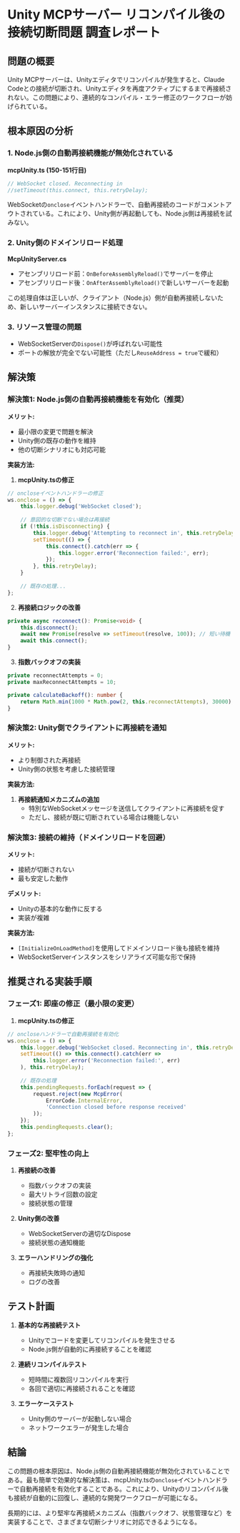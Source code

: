 # Unity MCPサーバー リコンパイル後の接続切断問題 調査レポート

## 問題の概要

Unity MCPサーバーは、Unityエディタでリコンパイルが発生すると、Claude Codeとの接続が切断され、Unityエディタを再度アクティブにするまで再接続されない。この問題により、連続的なコンパイル・エラー修正のワークフローが妨げられている。

## 根本原因の分析

### 1. Node.js側の自動再接続機能が無効化されている

**mcpUnity.ts (150-151行目)**
```typescript
// WebSocket closed. Reconnecting in
//setTimeout(this.connect, this.retryDelay);
```

WebSocketの`onclose`イベントハンドラーで、自動再接続のコードがコメントアウトされている。これにより、Unity側が再起動しても、Node.js側は再接続を試みない。

### 2. Unity側のドメインリロード処理

**McpUnityServer.cs**
- アセンブリリロード前：`OnBeforeAssemblyReload()`でサーバーを停止
- アセンブリリロード後：`OnAfterAssemblyReload()`で新しいサーバーを起動

この処理自体は正しいが、クライアント（Node.js）側が自動再接続しないため、新しいサーバーインスタンスに接続できない。

### 3. リソース管理の問題

- WebSocketServerの`Dispose()`が呼ばれない可能性
- ポートの解放が完全でない可能性（ただし`ReuseAddress = true`で緩和）

## 解決策

### 解決策1: Node.js側の自動再接続機能を有効化（推奨）

**メリット:**
- 最小限の変更で問題を解決
- Unity側の既存の動作を維持
- 他の切断シナリオにも対応可能

**実装方法:**

1. **mcpUnity.tsの修正**
```typescript
// oncloseイベントハンドラーの修正
ws.onclose = () => {
    this.logger.debug('WebSocket closed');
    
    // 意図的な切断でない場合は再接続
    if (!this.isDisconnecting) {
        this.logger.debug('Attempting to reconnect in', this.retryDelay, 'ms');
        setTimeout(() => {
            this.connect().catch(err => {
                this.logger.error('Reconnection failed:', err);
            });
        }, this.retryDelay);
    }
    
    // 既存の処理...
};
```

2. **再接続ロジックの改善**
```typescript
private async reconnect(): Promise<void> {
    this.disconnect();
    await new Promise(resolve => setTimeout(resolve, 100)); // 短い待機
    await this.connect();
}
```

3. **指数バックオフの実装**
```typescript
private reconnectAttempts = 0;
private maxReconnectAttempts = 10;

private calculateBackoff(): number {
    return Math.min(1000 * Math.pow(2, this.reconnectAttempts), 30000);
}
```

### 解決策2: Unity側でクライアントに再接続を通知

**メリット:**
- より制御された再接続
- Unity側の状態を考慮した接続管理

**実装方法:**

1. **再接続通知メカニズムの追加**
   - 特別なWebSocketメッセージを送信してクライアントに再接続を促す
   - ただし、接続が既に切断されている場合は機能しない

### 解決策3: 接続の維持（ドメインリロードを回避）

**メリット:**
- 接続が切断されない
- 最も安定した動作

**デメリット:**
- Unityの基本的な動作に反する
- 実装が複雑

**実装方法:**
- `[InitializeOnLoadMethod]`を使用してドメインリロード後も接続を維持
- WebSocketServerインスタンスをシリアライズ可能な形で保持

## 推奨される実装手順

### フェーズ1: 即座の修正（最小限の変更）

1. **mcpUnity.tsの修正**
```typescript
// oncloseハンドラーで自動再接続を有効化
ws.onclose = () => {
    this.logger.debug('WebSocket closed. Reconnecting in', this.retryDelay);
    setTimeout(() => this.connect().catch(err => 
        this.logger.error('Reconnection failed:', err)
    ), this.retryDelay);
    
    // 既存の処理
    this.pendingRequests.forEach(request => {
        request.reject(new McpError(
            ErrorCode.InternalError,
            'Connection closed before response received'
        ));
    });
    this.pendingRequests.clear();
};
```

### フェーズ2: 堅牢性の向上

1. **再接続の改善**
   - 指数バックオフの実装
   - 最大リトライ回数の設定
   - 接続状態の管理

2. **Unity側の改善**
   - WebSocketServerの適切なDispose
   - 接続状態の通知機能

3. **エラーハンドリングの強化**
   - 再接続失敗時の通知
   - ログの改善

## テスト計画

1. **基本的な再接続テスト**
   - Unityでコードを変更してリコンパイルを発生させる
   - Node.js側が自動的に再接続することを確認

2. **連続リコンパイルテスト**
   - 短時間に複数回リコンパイルを実行
   - 各回で適切に再接続されることを確認

3. **エラーケーステスト**
   - Unity側のサーバーが起動しない場合
   - ネットワークエラーが発生した場合

## 結論

この問題の根本原因は、Node.js側の自動再接続機能が無効化されていることである。最も簡単で効果的な解決策は、mcpUnity.tsの`onclose`イベントハンドラーで自動再接続を有効化することである。これにより、Unityのリコンパイル後も接続が自動的に回復し、連続的な開発ワークフローが可能になる。

長期的には、より堅牢な再接続メカニズム（指数バックオフ、状態管理など）を実装することで、さまざまな切断シナリオに対応できるようになる。